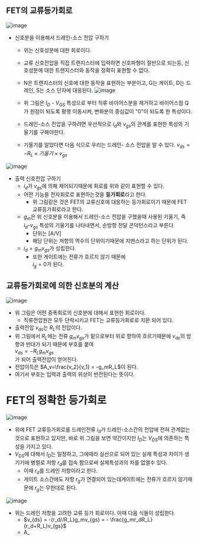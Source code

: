 ## FET의 교류등가회로
![image](https://github.com/user-attachments/assets/3c0cf790-bceb-4932-8b37-31b594f56a26)

- 신호분을 이용해서 드레인-소스 전압 구하기
  - 위는 신호성분에 대한 회로이다.
  - 교류 신호전압을 직접 트랜지스터에 입력하면 신호파형이 절반으로 되는등, 신호성분에 대한 트랜지스터와 동작을 정확히 표현할 수 없다.
  - N은 트랜지스터의 신호에 대한 동작을 표현하는 부분이고, G는 게이트, D는 드레인, S는 소스 단자에 대응된다.
![image](https://github.com/user-attachments/assets/18d440c1-f240-40f0-80c6-1a5f1f917590)

  - 위 그림은 $I_D$ - $V_{GS}$ 특성으로 부터 직류 바이어스분을 제거하고 바이어스점 Q가 원점이 되도록 평행 이동시켜, 변화분의 중심값이 "0"이 되도록 한 특성이다.
  - 드레인-소스 전압을 구하려면 우선적으로 $i_d$와 $v_{gs}$의 관계를 표현한 특성의 기울기를 구해야한다.
  - 기울기를 알았다면 다음 식으로 우리는 드레인- 소스 전압을 알 수 있다. $v_{ds} = - R_L × 기울기 × v_{gs}$

![image](https://github.com/user-attachments/assets/17aaaea5-d209-4b79-84dc-20cf0f560acb)

- 출력 신호전압 구하기
  - $i_d$가 $v_{gs}$에 의해 제어되기때문에 회로를 위와 같이 표현할 수 있다.
  - 어떤 기능을 전자회로로 표현하는것을 **등가회로**라고 한다.
    - 위 그림같은 것은 FET의 교류신호에 대응하는 등가회로이기 때문에 FET 교류등가회로라고 한다.
  - $g_m$은 위 신호분을 이용해서 드레인-소스 전압을 구했을때 사용된 기울기, 즉 $i_d$-$v_{gs}$ 특성의 기울기를 나타내면서, 순방향 전달 콘덕턴스라고 부른다.
    - 단위는 [A/V]
    - 해당 단위는 저항의 역수의 단위이기때문에 지멘스라고 하는 단위가 된다.
  - $i_d=g_mv_{gs}$가 성립한다.
    - 또한 게이트에는 전류가 흐르지 않기 때문에 <br>$i_g = 0$가 된다.
   
## 교류등가회로에 의한 신호분의 계산
![image](https://github.com/user-attachments/assets/92568245-274a-4c38-8726-61918caaac78)

- 위 그림은 어떤 증폭회로의 신호분에 대해서 표현한 회로이다.
  - 직류전압원은 모두 단락시키고 FET는 교류등가회로로 치환 되어 있다.
- 출력전압 $v_{ds}$는 $R_L$의 전압이다.
- 위 그림에서 $R_L$에는 전류 $g_mv_{gs}$가 밑으로부터 위로 향하여 흐르기때문에 $v_{ds}$의 방향과 반대가 되기 때문에 부호를 붙여 <br>$v_{ds} = -R_Lg_mv_{gs}$<br>가 되어 출력전압이 얻어진다.
- 전압이득은 $A_v=\frac{v_2}{v_1} = -g_mR_L$이 된다.
- 여기서 부호는 입력과 출력의 위상이 반전된다는 뜻이다.

# FET의 정확한 등가회로
![image](https://github.com/user-attachments/assets/5e471e4c-1172-4966-af7a-6ed344761f1c)

- 위에 FET 교류등가회로를 드레인전류 $i_d$가 드레인-소스간의 전압에 전혀 관계없는 것으로 표현하고 있지만, 바로 위 그림을 보면 약간이지만 $I_D$는 $V_{DS}$에 의존하는 특성을 가지고 있다.
- $V_{DS}$에 대해서 $I_D$는 일정하고, 그에때라 실선으로 되어 있는 실제 특성과 차이가 생기기에 병렬로 저항 $r_d$를 접속 함으로써 실제특성과의 차를 없앨수 있다.
  - 이때 $r_d$를 드레인 저항이라고 한다.
  - 게이트 소스간에도 저항 $r_g$가 연결되어 있는데게이트에는 전류가 흐르지 않기때문에 $r_g$는 무한대로 된다.

![image](https://github.com/user-attachments/assets/9af0949b-76d6-467e-a766-1b505c6eada8)

- 위는 드레인 저항을 고려한 교류 등가 회로이다. 이때 다음 식들이 성립한다.
  - $v_{ds} = -(r_d//R_L)g_mv_{gs} = - \frac{g_mr_dR_L}{r_d+R_L}v_{gs}$
  - A_
